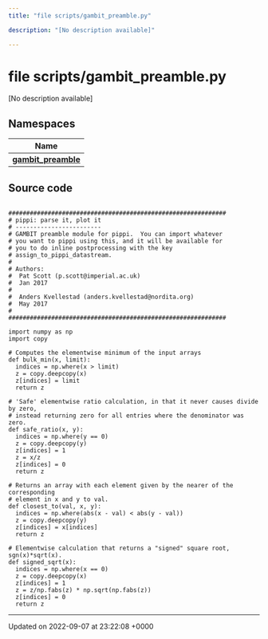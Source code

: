 ```yaml
---
title: "file scripts/gambit_preamble.py"

description: "[No description available]"

---
```


# file scripts/gambit_preamble.py

[No description available]

## Namespaces

| Name           |
| -------------- |
| **[gambit_preamble](/documentation/code/namespaces/namespacegambit__preamble/)**  |




## Source code

```

#############################################################
# pippi: parse it, plot it
# ------------------------
# GAMBIT preamble module for pippi.  You can import whatever
# you want to pippi using this, and it will be available for
# you to do inline postprocessing with the key
# assign_to_pippi_datastream.
#
# Authors:
#  Pat Scott (p.scott@imperial.ac.uk)
#  Jan 2017
#
#  Anders Kvellestad (anders.kvellestad@nordita.org)
#  May 2017
#  
#############################################################

import numpy as np
import copy

# Computes the elementwise minimum of the input arrays
def bulk_min(x, limit):
  indices = np.where(x > limit)
  z = copy.deepcopy(x)
  z[indices] = limit
  return z

# 'Safe' elementwise ratio calculation, in that it never causes divide by zero,
# instead returning zero for all entries where the denominator was zero.
def safe_ratio(x, y):
  indices = np.where(y == 0)
  z = copy.deepcopy(y)
  z[indices] = 1
  z = x/z
  z[indices] = 0
  return z

# Returns an array with each element given by the nearer of the corresponding
# element in x and y to val.
def closest_to(val, x, y):
  indices = np.where(abs(x - val) < abs(y - val))
  z = copy.deepcopy(y)
  z[indices] = x[indices]
  return z

# Elementwise calculation that returns a "signed" square root, sgn(x)*sqrt(x).
def signed_sqrt(x):
  indices = np.where(x == 0)
  z = copy.deepcopy(x)
  z[indices] = 1
  z = z/np.fabs(z) * np.sqrt(np.fabs(z))
  z[indices] = 0
  return z
```


-------------------------------

Updated on 2022-09-07 at 23:22:08 +0000
